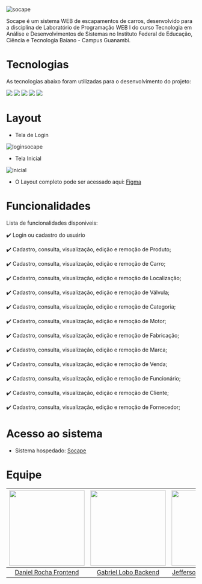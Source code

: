    ![socape](https://user-images.githubusercontent.com/81172873/129502221-0bab8572-d8be-4c6a-8997-34db2e7a972a.JPG)

Socape é um sistema WEB de escapamentos de carros, desenvolvido para a disciplina de Laboratório de Programação WEB I do curso Tecnologia em Análise e Desenvolvimentos de Sistemas no Instituto Federal de Educação, Ciência e Tecnologia Baiano - Campus Guanambi.

# Tecnologias 
As tecnologias abaixo foram utilizadas para o desenvolvimento do projeto:


<img src="https://img.shields.io/badge/HTML5-E34F26?style=for-the-badge&logo=html5&logoColor=white" /> <img src="https://img.shields.io/badge/CSS3-1572B6?style=for-the-badge&logo=css3&logoColor=white" /> <img src="https://img.shields.io/badge/JavaScript-323330?style=for-the-badge&logo=javascript&logoColor=F7DF1E" /> <img src="https://img.shields.io/badge/PHP-777BB4?style=for-the-badge&logo=php&logoColor=white" /> <img src="https://img.shields.io/badge/PostgreSQL-316192?style=for-the-badge&logo=postgresql&logoColor=white" />

# Layout
* Tela de Login

![loginsocape](https://user-images.githubusercontent.com/81172873/129504042-12d18c56-56f7-4d87-b9ef-af87585bd6b5.jpeg)

* Tela Inicial

![inicial](https://user-images.githubusercontent.com/81172873/129504177-f0f8ac6a-5990-41ce-a511-d6e81c60e3b3.JPG)

* O Layout completo pode ser acessado aqui: [Figma](https://www.figma.com/file/KNa0hEGNNUTZJPz5gBMWAZ/Untitled?node-id=690%3A9)

# Funcionalidades
Lista de funcionalidades disponiveis:

✔️ Login ou cadastro do usuário

✔️ Cadastro, consulta, visualização, edição e remoção de Produto;

✔️ Cadastro, consulta, visualização, edição e remoção de Carro;

✔️ Cadastro, consulta, visualização, edição e remoção de Localização;

✔️ Cadastro, consulta, visualização, edição e remoção de Válvula;

✔️ Cadastro, consulta, visualização, edição e remoção de Categoria;

✔️ Cadastro, consulta, visualização, edição e remoção de Motor;

✔️ Cadastro, consulta, visualização, edição e remoção de Fabricação;

✔️ Cadastro, consulta, visualização, edição e remoção de Marca;

✔️ Cadastro, consulta, visualização, edição e remoção de Venda;

✔️ Cadastro, consulta, visualização, edição e remoção de Funcionário;

✔️ Cadastro, consulta, visualização, edição e remoção de Cliente;

✔️ Cadastro, consulta, visualização, edição e remoção de Fornecedor;

# Acesso ao sistema

* Sistema hospedado:
 [Socape](https://socape.herokuapp.com/)
 
 # Equipe

 <img src="https://user-images.githubusercontent.com/81172873/129506467-9dd3f4dc-414a-4d96-bf3a-27cd67f1d29e.jpeg" width="200">|  <img src="https://user-images.githubusercontent.com/81172873/129506246-95796b49-b3ce-4e45-b23c-c234ea821a6c.jpeg" width="200"> | <img src="https://user-images.githubusercontent.com/81172873/129507076-379dc0df-81ab-4000-822b-02119c352929.jpeg" width="200">  |  <img src="https://user-images.githubusercontent.com/81172873/129505636-17545741-3e18-4f23-87ce-1aee5b6d7731.JPG" width="200"> | <img src="https://user-images.githubusercontent.com/81172873/129506657-e08ccefc-4244-431d-b27f-1630fbee446c.jpeg" width="200">
:----------------------:|:-------------------------:|:--------:|:-----:|:-----:
[Daniel Rocha Frontend](https://github.com/DanielRocha300)  | [Gabriel  Lobo Backend](https://github.com/gabrielrbl) | [Jefferson Batista Backend](https://github.com/jeffersonxavi) | [Larissa  Prado Backend](https://github.com/larisprado) | [Marcos Coelho Frontend](https://github.com/CoelhoMestre) 

 
 


 


 
 
